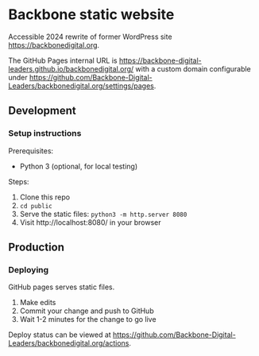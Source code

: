# Backbone static website

Accessible 2024 rewrite of former WordPress site https://backbonedigital.org.

The GitHub Pages internal URL is https://backbone-digital-leaders.github.io/backbonedigital.org/ with a custom domain configurable under https://github.com/Backbone-Digital-Leaders/backbonedigital.org/settings/pages.

## Development

### Setup instructions

Prerequisites:
- Python 3 (optional, for local testing)

Steps:
1. Clone this repo
1. `cd public`
1. Serve the static files: `python3 -m http.server 8080`
1. Visit http://localhost:8080/ in your browser

## Production

### Deploying

GitHub pages serves static files.

1. Make edits
1. Commit your change and push to GitHub
1. Wait 1-2 minutes for the change to go live

Deploy status can be viewed at https://github.com/Backbone-Digital-Leaders/backbonedigital.org/actions.

